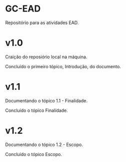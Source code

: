 # GC-EAD
Repositório para as atividades EAD.

# v1.0
Craição do reposiório local na máquina.

Concluído o primeiro tópico, Introdução, do documento.

# v1.1
Documentando o tópico 1.1 - Finalidade.

Concluído o tópico Finalidade.

# v1.2

Documentando o tópico 1.2 - Escopo.

Concluído o tópico Escopo.